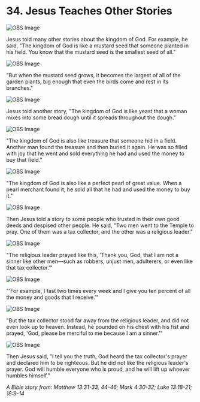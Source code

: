 # 34. Jesus Teaches Other Stories

![OBS Image](https://cdn.door43.org/obs/jpg/360px/obs-en-34-01.jpg)

Jesus told many other stories about the kingdom of God. For example, he said, "The kingdom of God is like a mustard seed that someone planted in his field. You know that the mustard seed is the smallest seed of all."

![OBS Image](https://cdn.door43.org/obs/jpg/360px/obs-en-34-02.jpg)

"But when the mustard seed grows, it becomes the largest of all of the garden plants, big enough that even the birds come and rest in its branches."

![OBS Image](https://cdn.door43.org/obs/jpg/360px/obs-en-34-03.jpg)

Jesus told another story, "The kingdom of God is like yeast that a woman mixes into some bread dough until it spreads throughout the dough."

![OBS Image](https://cdn.door43.org/obs/jpg/360px/obs-en-34-04.jpg)

"The kingdom of God is also like treasure that someone hid in a field. Another man found the treasure and then buried it again. He was so filled with joy that he went and sold everything he had and used the money to buy that field."

![OBS Image](https://cdn.door43.org/obs/jpg/360px/obs-en-34-05.jpg)

"The kingdom of God is also like a perfect pearl of great value. When a pearl merchant found it, he sold all that he had and used the money to buy it."

![OBS Image](https://cdn.door43.org/obs/jpg/360px/obs-en-34-06.jpg)

Then Jesus told a story to some people who trusted in their own good deeds and despised other people. He said, "Two men went to the Temple to pray. One of them was a tax collector, and the other was a religious leader."

![OBS Image](https://cdn.door43.org/obs/jpg/360px/obs-en-34-07.jpg)

"The religious leader prayed like this, 'Thank you, God, that I am not a sinner like other men—such as robbers, unjust men, adulterers, or even like that tax collector.'"

![OBS Image](https://cdn.door43.org/obs/jpg/360px/obs-en-34-08.jpg)

"'For example, I fast two times every week and I give you ten percent of all the money and goods that I receive.'"

![OBS Image](https://cdn.door43.org/obs/jpg/360px/obs-en-34-09.jpg)

"But the tax collector stood far away from the religious leader, and did not even look up to heaven. Instead, he pounded on his chest with his fist and prayed, 'God, please be merciful to me because I am a sinner.'"

![OBS Image](https://cdn.door43.org/obs/jpg/360px/obs-en-34-10.jpg)

Then Jesus said, "I tell you the truth, God heard the tax collector's prayer and declared him to be righteous. But he did not like the religious leader's prayer. God will humble everyone who is proud, and he will lift up whoever humbles himself."

_A Bible story from: Matthew 13:31-33, 44-46; Mark 4:30-32; Luke 13:18-21; 18:9-14_
